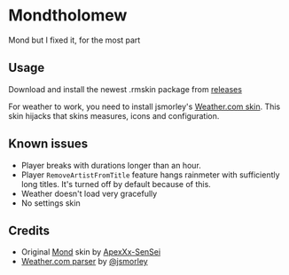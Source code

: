 # Mondtholomew

Mond but I fixed it, for the most part

## Usage

Download and install the newest .rmskin package from [releases](https://github.com/reisir/mond/releases/latest)

For weather to work, you need to install jsmorley's [Weather.com skin](https://forum.rainmeter.net/viewtopic.php?f=118&t=34628#p171501). This skin hijacks that skins measures, icons and configuration.

## Known issues

- Player breaks with durations longer than an hour.
- Player `RemoveArtistFromTitle` feature hangs rainmeter with sufficiently long titles. It's turned off by default because of this.
- Weather doesn't load very gracefully
- No settings skin

## Credits

- Original [Mond](https://www.deviantart.com/apexxx-sensei/art/Mond-762455575) skin by [ApexXx-SenSei](https://www.deviantart.com/apexxx-sensei)
- [Weather.com parser](https://forum.rainmeter.net/viewtopic.php?f=118&t=34628#p171501) by [@jsmorley](https://github.com/jsmorley)
